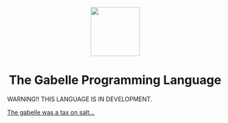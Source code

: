 <div align="center">
    <img width="115px" src="https://user-images.githubusercontent.com/60306074/148671204-b759cf4b-dada-483b-80f5-7bc24efc49e5.png">
    <h1>The Gabelle Programming Language</h1>
</div>

WARNING!! THIS LANGUAGE IS IN DEVELOPMENT.

[The gabelle was a tax on salt...](https://en.wikipedia.org/wiki/Gabelle)
